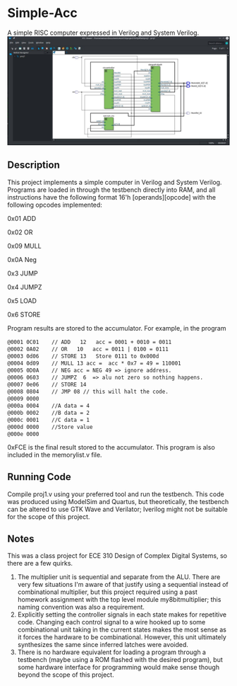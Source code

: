 # Simple-Acc
A simple RISC computer expressed in Verilog and System Verilog.
![Synthesized Hardware](rtl_viewer.jpeg)

## Description
This project implements a simple computer in Verilog and System Verilog.  Programs are loaded in through the testbench directly into RAM, and all instructions have the following format
16'h [operands][opcode]
with the following opcodes implemented:

0x01  ADD

0x02  OR

0x09 MULL

0x0A Neg

0x3 JUMP

0x4 JUMPZ

0x5 LOAD

0x6 STORE

Program results are stored to the accumulator.
For example, in the program
```@0000 0B05    // LOAD  11   acc = 0010
@0001 0C01    // ADD   12   acc = 0001 + 0010 = 0011
@0002 0A02    // OR   10   acc = 0011 | 0100 = 0111
@0003 0d06    // STORE 13   Store 0111 to 0x000d
@0004 0d09    // MULL 13 acc =  acc * 0x7 = 49 = 110001
@0005 0D0A    // NEG acc = NEG 49 => ignore address.
@0006 0603    // JUMPZ  6  => alu not zero so nothing happens.
@0007 0e06    // STORE 14
@0008 0804    // JMP 08 // this will halt the code.
@0009 0000
@000a 0004    //A data = 4
@000b 0002    //B data = 2
@000c 0001    //C data = 1
@000d 0000    //Store value
@000e 0000
```
0xFCE is the final result stored to the accumulator.  This program is also included in the memorylist.v file.

## Running Code
Compile proj1.v using your preferred tool and run the testbench.  This code was produced using ModelSim and Quartus, but theoretically, the testbench can be altered to use GTK Wave and Verilator; Iverilog might not be suitable for the scope of this project.

## Notes
This was a class project for ECE 310 Design of Complex Digital Systems, so there are a few quirks.
<ol>
<li>The multiplier unit is sequential and separate from the ALU.  There are very few situations I'm aware of that justify using a sequential instead of combinational multiplier, but this project required using a past homework assignment with the top level module my8bitmultiplier; this naming convention was also a requirement.</li>
<li>Explicitly setting the controller signals in each state makes for repetitive code.  Changing each control signal to a wire hooked up to some combinational unit taking in the current states makes the most sense as it forces the hardware to be combinational.  However, this unit ultimately synthesizes the same since inferred latches were avoided.</li>
<li>There is no hardware equivalent for loading a program through a testbench (maybe using a ROM flashed with the desired program), but some hardware interface for programming would make sense though beyond the scope of this project.</li>
</ol> 
